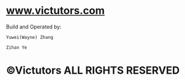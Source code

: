 # www.victutors.com 

Build and Operated by:
 
    Yuwei(Wayne) Zhang
  
    Zihan Ye

# ©Victutors ALL RIGHTS RESERVED
